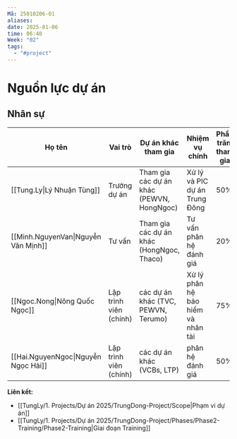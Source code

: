 ```yaml
---
Mã: 25010206-01
aliases: 
date: 2025-01-06
time: 06:40
Week: "02"
tags:
  - "#project"
---
```

# Nguồn lực dự án

## Nhân sự
| Họ tên                              | Vai trò                | Dự án khác tham gia                       | Nhiệm vụ chính                     | Phần trăm tham gia |
| ----------------------------------- | ---------------------- | ----------------------------------------- | ---------------------------------- | ------------------ |
| [[Tung.Ly\|Lý Nhuận Tùng]]          | Trưởng dự án           | Tham gia các dự án khác (PEWVN, HongNgoc) | Xử lý và PIC dự án Trung Đông      | 50%                |
| [[Minh.NguyenVan\|Nguyễn Văn Mịnh]] | Tư vấn                 | Tham gia các dự án khác (HongNgoc, Thaco) | Tư vấn phân hệ đánh giá            | 20%                |
| [[Ngoc.Nong\|Nông Quốc Ngọc]]       | Lập trình viên (chính) | các dự án khác (TVC, PEWVN, Terumo)       | Xử lý phân hệ bảo hiểm và nhân tài | 75%                |
| [[Hai.NguyenNgoc\|Nguyễn Ngọc Hải]] | Lập trình viên (chính) | các dự án khác (VCBs, LTP)                | phân hệ đánh giá                   | 50%                |


**Liên kết:**  
- [[TungLy/1. Projects/Dự án 2025/TrungDong-Project/Scope|Phạm vi dự án]]
- [[TungLy/1. Projects/Dự án 2025/TrungDong-Project/Phases/Phase2-Training/Phase2-Training|Giai đoạn Training]]
